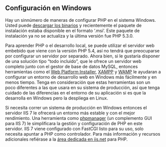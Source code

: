 ## Configuración en Windows

Hay un sinnúmero de maneras de configurar PHP en el sistema Windows. Usted puede [descargar los binarios](http://phpdevenezuela.github.io/php-the-right-way/php-downloads) y recientemente el paquete de instalación estaba disponible en el formato ‘.msi’. Este paquete de instalación ya no se actualiza y la última versión fue PHP 5.3.0.

Para aprender PHP o el desarrollo local, se puede utilizar el servidor web embebido que viene con la versión PHP 5.4, así no tendrá que preocuparse por configurar un servidor por separado. Ahora bien, si le gustaría disponer de una solución tipo “todo incluido”, que le ofrece un servidor web completo junto con el gestor de base de datos MySQL, entonces herramientas como el [Web Platform Installer](http://www.microsoft.com/web/downloads/platform.aspx), [XAMPP](http://www.apachefriends.org/en/xampp.html) y [WAMP](http://www.wampserver.com/) le ayudaran a configurar un entorno de desarrollo web en Windows más fácilmente y en menos tiempo. Tenga en consideración que estas herramientas son un poco diferentes a las que usara en su sistema de producción, así que tenga cuidado de las diferencias en el entorno de su aplicación si es que la desarrolla en Windows pero la despliega en Linux.

Si necesita correr un sistema de producción en Windows entonces el servidor IIS 7 le ofrecerá un entorno más estable y con el mejor rendimiento. Una herramienta como [phpmanager](http://phpmanager.codeplex.com/) \(un complemento GUI para IIS 7\) le simplificara la gestión y configuración de PHP en este servidor. IIS 7 viene configurado con FastCGI listo para su uso, solo necesita apuntar a PHP como controlador. Para más información y recursos adicionales refiérase a la [área dedicada en iis.net](http://php.iis.net/) para PHP.

